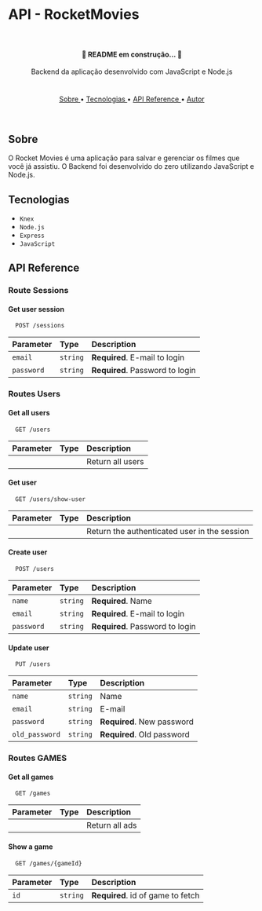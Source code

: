 # API - RocketMovies

<br/>

<h4 align="center">
   🚧 README em construção... 🚧
</h4>

<p align="center"> Backend da aplicação desenvolvido com JavaScript e Node.js </p>

#

<p align="center">
   <a href="#sobre">Sobre </a> •
   <a href="#tecnologias"> Tecnologias </a> •
   <a href="#apireference"> API Reference </a> •
   <a href="#autor"> Autor </a>
</p>

<br/>

## Sobre

O Rocket Movies é uma aplicação para salvar e gerenciar os filmes que você já assistiu. O Backend foi desenvolvido do zero utilizando JavaScript e Node.js.

## Tecnologias
- ``Knex``
- ``Node.js``
- ``Express``
- ``JavaScript``

## API Reference
<!-- --------------------------------------------------------------------- -->
### Route Sessions

#### Get user session

```http
  POST /sessions
```

| Parameter | Type     | Description                |
| :-------- | :------- | :------------------------- |
| `email`      | `string` | **Required**. E-mail to login |
| `password`      | `string` | **Required**. Password to login  |
<!-- --------------------------------------------------------------------- -->
### Routes Users

#### Get all users

```http
  GET /users
```

| Parameter | Type     | Description                |
| :-------- | :------- | :------------------------- |
|  |  | Return all users |

#### Get user

```http
  GET /users/show-user
```

| Parameter | Type     | Description                       |
| :-------- | :------- | :-------------------------------- |
| | | Return the authenticated user in the session |


#### Create user

```http
  POST /users
```

| Parameter | Type     | Description                       |
| :-------- | :------- | :-------------------------------- |
| `name`      | `string` | **Required**. Name  |
| `email`      | `string` | **Required**. E-mail to login |
| `password`      | `string` | **Required**. Password to login  |

#### Update user

```http
  PUT /users
```

| Parameter | Type     | Description                       |
| :-------- | :------- | :-------------------------------- |
| `name`      | `string` | Name  |
| `email`      | `string` | E-mail |
| `password`      | `string` | **Required**. New password  |
| `old_password`      | `string` | **Required**. Old password  |

### Routes GAMES
#### Get all games

```http
  GET /games
```

| Parameter | Type     | Description                |
| :-------- | :------- | :------------------------- |
|  |  | Return all ads |


#### Show a game

```http
  GET /games/{gameId}
```

| Parameter | Type     | Description                |
| :-------- | :------- | :------------------------- |
| `id`      | `string` | **Required**. id of game to fetch |

